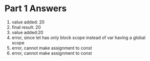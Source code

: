 # Part 1 Answers
1. value added: 20 
2. final result: 20
3. value added:20
4. error, since let has only block scope instead of var having a global scope
5. error, cannot make assignment to const
6. error, cannot make assignment to const
